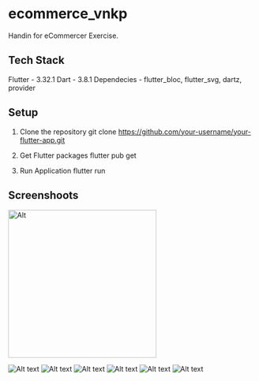 # ecommerce_vnkp

Handin for eCommercer Exercise.

## Tech Stack
Flutter - 3.32.1 
Dart -  3.8.1 
Dependecies - flutter_bloc, flutter_svg, dartz, provider

## Setup
1. Clone the repository
git clone https://github.com/your-username/your-flutter-app.git

2. Get Flutter packages
flutter pub get

2. Run Application
flutter run

## Screenshoots
<img src="https://res.cloudinary.com/dgezxosfy/image/upload/v1749211127/Screenshot_2025.06.06_12.45.24.864_taymau.png)" alt="Alt" width="300"/>

![Alt text](https://asset.cloudinary.com/dgezxosfy/d2ea37763d75731a2a7b52e4acb94fd0)
![Alt text](https://asset.cloudinary.com/dgezxosfy/f01eb6f4715c0d652a48909d00fface2)
![Alt text](https://asset.cloudinary.com/dgezxosfy/5529b2fcfff7bb435e5ddd329b76897d)
![Alt text](https://asset.cloudinary.com/dgezxosfy/cf1b246c5a964fb09ecf116204f558a2)
![Alt text](https://asset.cloudinary.com/dgezxosfy/0fab97f5793a9c93384edabbabc994f9)
![Alt text](https://asset.cloudinary.com/dgezxosfy/e4a7bc1cbfee9f3e7afe18ed0c231d69)

